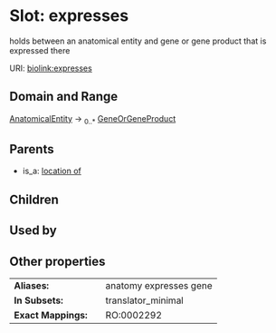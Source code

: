 
# Slot: expresses


holds between an anatomical entity and gene or gene product that is expressed there

URI: [biolink:expresses](https://w3id.org/biolink/vocab/expresses)


## Domain and Range

[AnatomicalEntity](AnatomicalEntity.md) &#8594;  <sub>0..\*</sub> [GeneOrGeneProduct](GeneOrGeneProduct.md)

## Parents

 *  is_a: [location of](location_of.md)

## Children


## Used by


## Other properties

|  |  |  |
| --- | --- | --- |
| **Aliases:** | | anatomy expresses gene |
| **In Subsets:** | | translator_minimal |
| **Exact Mappings:** | | RO:0002292 |

